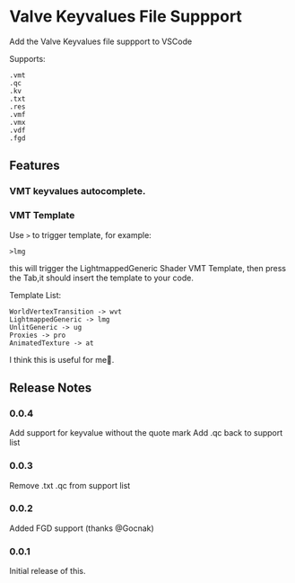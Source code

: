 # Valve Keyvalues File Suppport

Add the Valve Keyvalues file suppport to VSCode

Supports:
```
.vmt
.qc
.kv
.txt
.res
.vmf
.vmx
.vdf
.fgd
```

## Features

### VMT keyvalues autocomplete.

### VMT Template

Use ```>``` to trigger template, for example: 
```
>lmg
```
this will trigger the LightmappedGeneric Shader VMT Template, then press the Tab,it should insert the template to your code.

Template List:
```
WorldVertexTransition -> wvt
LightmappedGeneric -> lmg
UnlitGeneric -> ug
Proxies -> pro
AnimatedTexture -> at
```

I think this is useful for me🤔.

## Release Notes

### 0.0.4
Add support for keyvalue without the quote mark
Add .qc back to support list

### 0.0.3
Remove .txt .qc from support list

### 0.0.2

Added FGD support (thanks @Gocnak)

### 0.0.1

Initial release of this.
